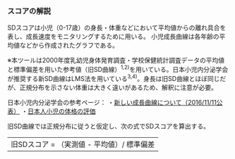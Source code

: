 ### スコアの解説
SDスコアは小児（0-17歳）の身長・体重などにおいて平均値からの離れ具合を表し、成長速度をモニタリングするために用いる。
小児成長曲線は各年齢の平均値などから作成されたグラフである。

※本ツールは2000年度乳幼児身体発育調査・学校保健統計調査データの平均値と標準偏差を用いた参考値（旧SD曲線）<sup>1,2)</sup>を用いている。日本小児内分泌学会が推奨する新SD曲線はLMS法を用いている<sup>3,4)</sup>。身長は旧SD曲線とほぼ同じだが、正規分布を示さない体重は大きく違いがあるため、解釈に注意が必要。

日本小児内分泌学会の参考ページ：
・[新しい成長曲線について（2016/11/11公表）](http://jspe.umin.jp/medical/growth.html)
・[日本人小児の体格の評価](http://jspe.umin.jp/medical/taikaku.html)

旧SD曲線では正規分布に従うと仮定し、次の式でSDスコアを算出する。

<table>    
  <tbody>
    <tr>
      <td>旧SDスコア = （実測値 - 平均値）/ 標準偏差</td>
    </tr>
  </tbody>
</table>
